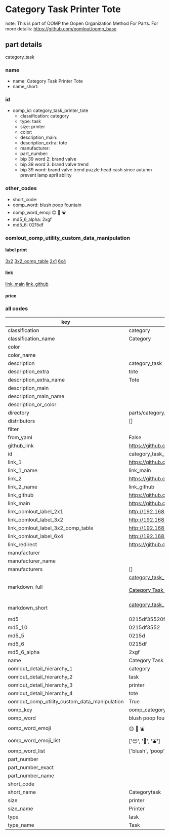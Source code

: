 # Category Task Printer Tote  

note: This is part of OOMP the Oopen Organization Method For Parts. For more details: https://github.com/oomlout/oomp_base

##  part details
  



category_task



### name
* name: Category Task Printer Tote
* name_short: 
### id
* oomp_id: category_task_printer_tote
  * classification: category
  * type: task
  * size: printer
  * color: 
  * description_main: 
  * description_extra: tote
  * manufacturer: 
  * part_number: 
  * bip 39 word 2: brand valve
  * bip 39 word 3: brand valve trend
  * bip 39 word: brand valve trend puzzle head cash since autumn prevent lamp april ability

### other_codes
* short_code: 
* oomp_word: blush poop fountain
* oomp_word_emoji :blush: :poop: :fountain:
* md5_6_alpha: 2xgf
* md5_6: 0215df






### oomlout_oomp_utility_custom_data_manipulation
#### label print
[3x2](http://192.168.1.245:1112/?label=oomp%202xgf)
[3x2_oomp_table](http://192.168.1.108:1112/?label=oomp%202xgf)
[2x1](http://192.168.1.242:1112/?label=oomp%202xgf)
[6x4](http://192.168.1.55:1112/?label=oomp%202xgf)    

#### link

[link_main](https://github.com/oomlout/oomlout_oomp_version_1_messy/tree/main/parts/category_task_printer_tote) [link_github](https://github.com/oomlout/oomlout_oomp_version_1_messy/tree/main/parts/category_task_printer_tote)                             

#### price







### all codes 
| key | value |  
| --- | --- |  
| classification | category |  
| classification_name | Category |  
| color |  |  
| color_name |  |  
| description | category_task |  
| description_extra | tote |  
| description_extra_name | Tote |  
| description_main |  |  
| description_main_name |  |  
| description_or_color |   |  
| directory | parts/category_task_printer_tote |  
| distributors | [] |  
| filter |  |  
| from_yaml | False |  
| github_link | https://github.com/oomlout/oomlout_oomp_part_src/tree/main/parts/category_task_printer_tote |  
| id | category_task_printer_tote |  
| link_1 | https://github.com/oomlout/oomlout_oomp_version_1_messy/tree/main/parts/category_task_printer_tote |  
| link_1_name | link_main |  
| link_2 | https://github.com/oomlout/oomlout_oomp_version_1_messy/tree/main/parts/category_task_printer_tote |  
| link_2_name | link_github |  
| link_github | https://github.com/oomlout/oomlout_oomp_version_1_messy/tree/main/parts/category_task_printer_tote |  
| link_main | https://github.com/oomlout/oomlout_oomp_version_1_messy/tree/main/parts/category_task_printer_tote |  
| link_oomlout_label_2x1 | http://192.168.1.242:1112/?label=oomp%202xgf |  
| link_oomlout_label_3x2 | http://192.168.1.245:1112/?label=oomp%202xgf |  
| link_oomlout_label_3x2_oomp_table | http://192.168.1.108:1112/?label=oomp%202xgf |  
| link_oomlout_label_6x4 | http://192.168.1.55:1112/?label=oomp%202xgf |  
| link_redirect | https://github.com/oomlout/oomlout_oomp_version_1_messy/tree/main/parts/category_task_printer_tote |  
| manufacturer |  |  
| manufacturer_name |  |  
| manufacturers | [] |  
| markdown_full | [category_task_printer_tote](none)<br>[](none)<br>[Category Task Printer Tote](none)<br><br> |  
| markdown_short | [category_task_printer_tote](none)<br><br> |  
| md5 | 0215df35520fb9248d350aefd03c40d8 |  
| md5_10 | 0215df3552 |  
| md5_5 | 0215d |  
| md5_6 | 0215df |  
| md5_6_alpha | 2xgf |  
| name | Category Task Printer Tote |  
| oomlout_detail_hierarchy_1 | category |  
| oomlout_detail_hierarchy_2 | task |  
| oomlout_detail_hierarchy_3 | printer |  
| oomlout_detail_hierarchy_4 | tote |  
| oomlout_oomp_utility_custom_data_manipulation | True |  
| oomp_key | oomp_category_task_printer_tote |  
| oomp_word | blush poop fountain |  
| oomp_word_emoji | :blush: :poop: :fountain: |  
| oomp_word_emoji_list | [':blush:', ':poop:', ':fountain:'] |  
| oomp_word_list | ['blush', 'poop', 'fountain'] |  
| part_number |  |  
| part_number_exact |  |  
| part_number_name |  |  
| short_code |  |  
| short_name | Categorytask |  
| size | printer |  
| size_name | Printer |  
| type | task |  
| type_name | Task |  
